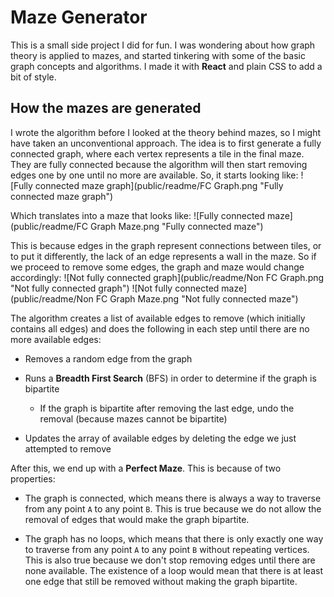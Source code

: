 # Maze Generator

This is a small side project I did for fun. I was wondering about how graph theory is applied to mazes, and started tinkering with some of the basic graph concepts and algorithms. I made it with **React** and plain CSS to add a bit of style.

## How the mazes are generated

I wrote the algorithm before I looked at the theory behind mazes, so I might have taken an unconventional approach. The idea is to first generate a fully connected graph, where each vertex represents a tile in the final maze. They are fully connected because the algorithm will then start removing edges one by one until no more are available. So, it starts looking like:
![Fully connected maze graph](public/readme/FC Graph.png  "Fully connected maze graph")

Which translates into a maze that looks like:
![Fully connected maze](public/readme/FC Graph Maze.png  "Fully connected maze")

This is because edges in the graph represent connections between tiles, or to put it differently, the lack of an edge represents a wall in the maze. So if we proceed to remove some edges, the graph and maze would change accordingly:
![Not fully connected graph](public/readme/Non FC Graph.png  "Not fully connected graph") ![Not fully connected maze](public/readme/Non FC Graph Maze.png  "Not fully connected maze")

The algorithm creates a list of available edges to remove (which initially contains all edges) and does the following in each step until there are no more available edges:

- Removes a random edge from the graph

- Runs a **Breadth First Search** (BFS) in order to determine if the graph is bipartite
	- If the graph is bipartite after removing the last edge, undo the removal (because mazes cannot be bipartite)
	
- Updates the array of available edges by deleting the edge we just attempted to remove

After this, we end up with a **Perfect Maze**. This is because of two properties:

- The graph is connected, which means there is always a way to traverse from any point `A` to any point `B`. This is true because we do not allow the removal of edges that would make the graph bipartite.

- The graph has no loops, which means that there is only exactly one way to traverse from any point `A` to any point `B` without repeating vertices. This is also true because we don't stop removing edges until there are none available. The existence of a loop would mean that there is at least one edge that still be removed without making the graph bipartite.
